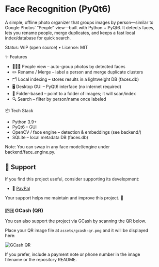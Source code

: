 # Face Recognition (PyQt6)

A simple, offline photo organizer that groups images by person—similar to Google Photos’ “People” view—built with Python + PyQt6. It detects faces, lets you rename people, merge duplicates, and keeps a fast local index/database for quick search.

Status: WIP (open source) • License: MIT

✨ Features

- 🧑‍🤝‍🧑 People view – auto-group photos by detected faces
- ✏️ Rename / Merge – label a person and merge duplicate clusters
- 🗂️ Local indexing – stores results in a lightweight DB (faces.db)
- 🖥️ Desktop GUI – PyQt6 interface (no internet required)
- 📁 Folder-based – point to a folder of images; it will scan/index
- 🔍 Search – filter by person/name once labeled

📦 Tech Stack

- Python 3.9+
- PyQt6 – GUI
- OpenCV / face engine – detection & embeddings (see backend/)
- SQLite – local metadata DB (faces.db)

Note: You can swap in any face model/engine under backend/face_engine.py.

## 💖 Support

If you find this project useful, consider supporting its development:

- 💸 [PayPal](https://paypal.me/RaffyjamesAdams)

Your support helps me maintain and improve this project. 🙏

### 🇵🇭 GCash (QR)

You can also support the project via GCash by scanning the QR below.

Place your QR image file at `assets/gcash-qr.png` and it will be displayed here:

![GCash QR](assets/gcash-qr.png)

If you prefer, include a payment note or phone number in the image filename or the repository README.
